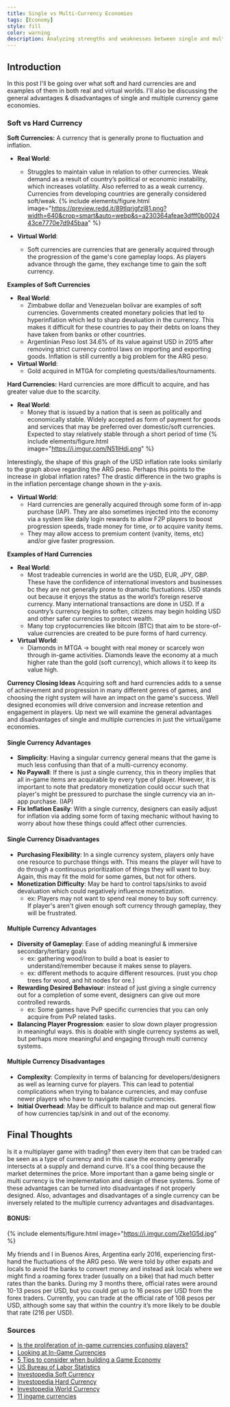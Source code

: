 ```yaml
---
title: Single vs Multi-Currency Economies
tags: [Economy]
style: fill
color: warning
description: Analyzing strengths and weaknesses between single and multiple currency in game economies.
---
```


## Introduction
In this post I'll be going over what soft and hard currencies are and examples of them in both real and virtual worlds. I'll also be discussing the general advantages & disadvantages of single and multiple currency game economies.

### Soft vs Hard Currency
**Soft Currencies:** 
A currency that is generally prone to fluctuation and inflation.
- **Real World**:
	+ Struggles to maintain value in relation to other currencies. Weak demand as a result of country’s political or economic instability, which increases volatility. Also referred to as a weak currency. Currencies from developing countries are generally considered soft/weak.
{% include elements/figure.html image="https://preview.redd.it/89tlqrjgfzl81.png?width=640&crop=smart&auto=webp&s=a230364afeae3dfff0b002443ce7770e7d945baa" %}
	
- **Virtual World**:
	+  Soft currencies are currencies that are generally acquired through the progression of the game's core gameplay loops. As players advance through the game, they exchange time to gain the soft currency. 
	
**Examples of Soft Currencies**
+ **Real World**:
	* Zimbabwe dollar and Venezuelan bolivar are examples of soft currencies. Governments created monetary policies that led to hyperinflation which led to sharp devaluation in the currency. This makes it difficult for these countries to pay their debts on loans they have taken from banks or other countries.
	* Argentinian Peso lost 34.6% of its value against USD in 2015 after removing strict currency control laws on importing and exporting goods. Inflation is still currently a big problem for the ARG peso.
+ **Virtual World**:
	* Gold acquired in MTGA for completing quests/dailies/tournaments.

**Hard Currencies:** 
Hard currencies are more difficult to acquire, and has greater value due to the scarcity.

- **Real World**:
	+ Money that is issued by a nation that is seen as politically and economically stable. Widely accepted as form of payment for goods and services that may be preferred over domestic/soft currencies. Expected to stay relatively stable through a short period of time
{% include elements/figure.html image="https://i.imgur.com/N51lHdi.png" %}

Interestingly, the shape of this graph of the USD inflation rate looks similarly to the graph above regarding the ARG peso. Perhaps this points to the increase in global inflation rates? The drastic difference in the two graphs is in the inflation percentage change shown in the y-axis.


- **Virtual World**:
	+ Hard currencies are generally acquired through some form of in-app purchase (IAP). They are also sometimes injected into the economy via a system like daily login rewards to allow F2P players to boost progression speeds, trade money for time, or to acquire vanity items. 
	+ They may allow access to premium content (vanity, items, etc) and/or give faster progression.
	
**Examples of Hard Currencies**
+ **Real World**:
	* Most tradeable currencies in world are the USD, EUR, JPY, GBP. These have the confidence of international investors and businesses bc they are not generally prone to dramatic fluctuations. USD stands out because it enjoys the status as the world’s foreign reserve currency. Many international transactions are done in USD. If a country’s currency begins to soften, citizens may begin holding USD and other safer currencies to protect wealth.
	* Many top cryptocurrencies like bitcoin (BTC) that aim to be store-of-value currencies are created to be pure forms of hard currency. 
+ **Virtual World**:
	* Diamonds in MTGA -> bought with real money or scarcely won through in-game activities. Diamonds leave the economy at a much higher rate than the gold (soft currency), which allows it to keep its value high.
	
**Currency Closing Ideas** 
Acquiring soft and hard currencies adds to a sense of achievement and progression in many different genres of games, and choosing the right system will have an impact on the game's success. Well designed economies will drive conversion and increase retention and engagement in players. Up next we will examine the general advantages and disadvantages of single and multiple currencies in just the virtual/game economies.

#### Single Currency Advantages
+ **Simplicity**: Having a singular currency general means that the game is much less confusing than that of a multi-currency economy. 
+ **No Paywall**: If there is just a single currency, this in theory implies that all in-game items are acquirable by every type of player. However, it is important to note that predatory monetization could occur such that player's might be pressured to purchase the single currency via an in-app purchase. (IAP)
+ **Fix Inflation Easily**: With a single currency, designers can easily adjust for inflation via adding some form of taxing mechanic without having to worry about how these things could affect other currencies.

#### Single Currency Disadvantages
- **Purchasing Flexibility**: In a single currency system, players only have one resource to purchase things with. This means the player will have to do through a continuous prioritization of things they will want to buy. Again, this may fit the mold for some games, but not for others.
- **Monetization Difficulty**: May be hard to control taps/sinks to avoid devaluation which could negatively influence monetization.
	+ ex: Players may not want to spend real money to buy soft currency. If player's aren't given enough soft currency through gameplay, they will be frustrated.

#### Multiple Currency Advantages
- **Diversity of Gameplay**: Ease of adding meaningful & immersive secondary/tertiary goals
	+ ex: gathering wood/iron to build a boat is easier to understand/remember because it makes sense to players.
	+ ex: different methods to acquire different resources. (rust you chop trees for wood, and hit nodes for ore.)
- **Rewarding Desired Behaviour**: instead of just giving a single currency out for a completion of some event, designers can give out more controlled rewards.
	+  ex: Some games have PvP specific currencies that you can only acquire from PvP related tasks.
- **Balancing Player Progression**: easier to slow down player progression in meaningful ways.
this is doable with single currency systems as well, but perhaps more meaningful and engaging through multi currency systems.

#### Multiple Currency Disadvantages
- **Complexity**: Complexity in terms of balancing for developers/designers as well as learning curve for players. This can lead to potential complications when trying to balance currencies, and may confuse newer players who have to navigate multiple currencies.
- **Initial Overhead**: May be difficult to balance and map out general flow of how currencies tap/sink in and out of the economy.

## Final Thoughts
Is it a multiplayer game with trading? then every item that can be traded can be seen as a type of currency and in this case the economy generally intersects at a supply and demand curve. It's a cool thing because the market determines the price.
More important than a game being single or multi currency is the implementation and design of these systems. Some of these advantages can be turned into disadvantages if not properly designed. Also, advantages and disadvantages of a single currency can be inversely related to the multiple currency advantages and disadvantages.

#### BONUS:
{% include elements/figure.html image="https://i.imgur.com/Zke1G5d.jpg" %}

My friends and I in Buenos Aires, Argentina early 2016, experiencing first-hand the fluctuations of the ARG peso. We were told by other expats and locals to avoid the banks to convert money and instead ask locals where we might find a roaming forex trader (usually on a bike) that had much better rates than the banks. During my 3 months there, official rates were around 10-13 pesos per USD, but you could get up to 16 pesos per USD from the forex traders. Currently, you can trade at the official rate of 108 pesos per USD, although some say that within the country it’s more likely to be double that rate (216 per USD).

### Sources
- [Is the proliferation of in-game currencies confusing players?](https://www.pocketgamer.biz/mobile-mavens/59105/is-the-rise-of-engagement-focused-in-game-currencies-confusing-player/ )
- [Looking at In-Game Currencies](https://www.gamesbrief.com/2014/12/looking-at-in-game-currencies/)
- [5 Tips to consider when building a Game Economy](https://oveit.com/blog/2020/04/07/5-tips-to-consider-when-building-a-game-economy)
- [US Bureau of Labor Statistics](https://data.bls.gov/pdq/SurveyOutputServlet )
- [Investopedia Soft Currency](https://www.investopedia.com/terms/s/softcurrency.asp )
- [Investopedia Hard Currency]( https://www.investopedia.com/terms/h/hardcurrency.asp  )
- [Investopedia World Currency](https://www.investopedia.com/financial-edge/0310/one-world-one-currency-could-it-work.aspx  )
- [11 ingame currencies](https://medium.com/ironsource-levelup/11-in-game-currencies-you-need-to-know-about-8775c6724bcb )
